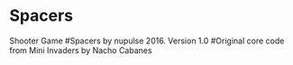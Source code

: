 # Spacers
Shooter Game
#Spacers by nupulse 2016. Version 1.0
#Original core code from Mini Invaders by Nacho Cabanes
